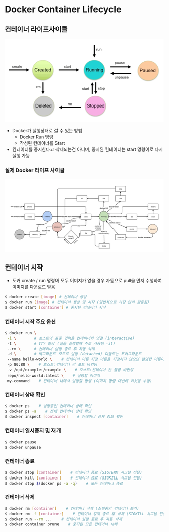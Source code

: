 # Docker Container Lifecycle

## 컨테이너 라이프사이클

![images/container_lifecycle/1.png](images/container_lifecycle/1.png)

- Docker가 실행상태로 갈 수 있는 방법
  - Docker Run 명령
  - 작성된 컨테이너를 Start
- 컨테이너를 중지한다고 삭제되는건 아니며, 중지된 컨테이너는 start 명령어로 다시 실행 가능

### 실제 Docker 라이프 사이클

![images/container_lifecycle/2.png](images/container_lifecycle/2.png)

## 컨테이너 시작

- 도커 create / run 명령어 모두 이미지가 없을 경우 자동으로 pull을 먼저 수행하여 이미지를 다운로드 받음

```bash
$ docker create [image] # 컨테이너 생성
$ docker run [image] # 컨테이너 생성 및 시작 (일반적으로 가장 많이 활용됨)
$ docker start [container] # 중지된 컨테이너 시작
```

### 컨테이너 시작 주요 옵션

```bash
$ docker run \
 -i \        # 호스트의 표준 입력을 컨테이너와 연결 (interactive)
 -t \        # TTY 할당 (셸을 실행할때 주로 사용됨 -it)
 --rm \      # 컨테이너 실행 종료 후 자동 삭제
 -d \        # 백그라운드 모드로 실행 (detached) 디폴트는 포어그라운드
 --name hello-world \    # 컨테이너 이름 지정 이름을 지정하지 않으면 랜덤한 이름이 부여됨
 -p 80:80 \    # 호스트:컨테이너 간 포트 바인딩
 -v /opt/example:/example \    # 호스트:컨테이너 간 볼륨 바인딩
 repo/hello-world:latest \    # 실행할 이미지
 my-command    # 컨테이너 내에서 실행할 명령 (이미지 명령 대신에 이것을 수행)
```

### 컨테이너 상태 확인

```bash
$ docker ps    # 실행중인 컨테이너 상태 확인
$ docker ps -a    # 전체 컨테이너 상태 확인
$ docker inspect [container]    # 컨테이너 상세 정보 확인
```

### 컨테이너 일시중지 및 재개

```bash
$ docker pause
$ docker unpause
```

### 컨테이너 종료

```bash
$ docker stop [container]    # 컨테이너 종료 (SIGTERM 시그널 전달)
$ docker kill [container]    # 컨테이너 종료 (SIGKILL 시그널 전달)
$ docker stop $(docker ps -a -q)    # 모든 컨테이너 종료
```

### 컨테이너 삭제

```bash
$ docker rm [container]    # 컨테이너 삭제 (실행중인 컨테이너 불가)
$ docker rm -f [container]    # 컨테이너 강제 종료 후 삭제 (SIGKILL 시그널 전달)
$ docker run --rm ...    # 컨테이너 실행 종료 후 자동 삭제
$ docker container prune    # 중지된 모든 컨테이너 삭제
```
